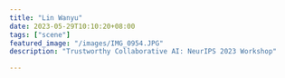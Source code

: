 ```yaml
---
title: "Lin Wanyu"
date: 2023-05-29T10:10:20+08:00
tags: ["scene"]
featured_image: "/images/IMG_0954.JPG"
description: "Trustworthy Collaborative AI: NeurIPS 2023 Workshop"

---
```



